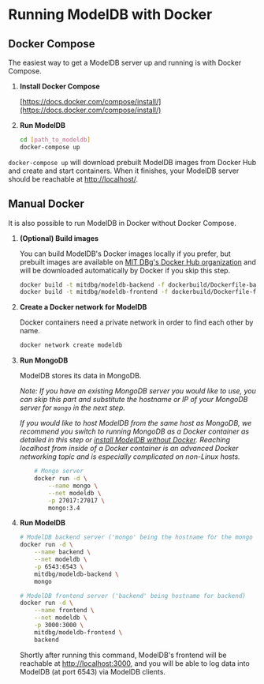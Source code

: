 # Running ModelDB with Docker

## Docker Compose

The easiest way to get a ModelDB server up and running is with Docker Compose.

1. **Install Docker Compose**

    [https://docs.docker.com/compose/install/](https://docs.docker.com/compose/install/)

2. **Run ModelDB**

    ```bash
    cd [path_to_modeldb]
    docker-compose up
    ```

`docker-compose up` will download prebuilt ModelDB images from Docker Hub and create and start containers. When it finishes, your ModelDB server should be reachable at [http://localhost/](http://localhost/).

## Manual Docker

It is also possible to run ModelDB in Docker without Docker Compose.

1. **(Optional) Build images**

    You can build ModelDB's Docker images locally if you prefer, but prebuilt images are available on [MIT DBg's Docker Hub organization](https://hub.docker.com/r/mitdbg/) and will be downloaded automatically by Docker if you skip this step.

    ```bash
    docker build -t mitdbg/modeldb-backend -f dockerbuild/Dockerfile-backend .
    docker build -t mitdbg/modeldb-frontend -f dockerbuild/Dockerfile-frontend .
    ```

2. **Create a Docker network for ModelDB**

    Docker containers need a private network in order to find each other by name.

    ```bash
    docker network create modeldb
    ```

3. **Run MongoDB**

    ModelDB stores its data in MongoDB.

    *Note: If you have an existing MongoDB server you would like to use, you can skip this part and substitute the hostname or IP of your MongoDB server for `mongo` in the next step.*

    *If you would like to host ModelDB from the same host as MongoDB, we recommend you switch to running MongoDB as a Docker container as detailed in this step or [install ModelDB without Docker](../README.md#manualsetup). Reaching localhost from inside of a Docker container is an advanced Docker networking topic and is especially complicated on non-Linux hosts.*

    ```bash
        # Mongo server
        docker run -d \
            --name mongo \
            --net modeldb \
            -p 27017:27017 \
            mongo:3.4
    ```

4. **Run ModelDB**

    ```bash
    # ModelDB backend server ('mongo' being the hostname for the mongo server)
    docker run -d \
        --name backend \
        --net modeldb \
        -p 6543:6543 \
        mitdbg/modeldb-backend \
        mongo

    # ModelDB frontend server ('backend' being hostname for backend)
    docker run -d \
        --name frontend \
        --net modeldb \
        -p 3000:3000 \
        mitdbg/modeldb-frontend \
        backend
    ```

    Shortly after running this command, ModelDB's frontend will be reachable at [http://localhost:3000](http://localhost:3000), and you will be able to log data into ModelDB (at port 6543) via ModelDB clients.
